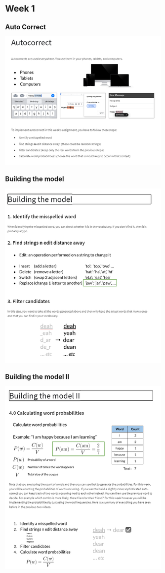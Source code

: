 # Week 1 

## Auto Correct
![autocorrect](images/autocorrecct.png)

## Building the model
![building_the_model](images/building_the_model.png)

## Building the model II
![builiding_the_model_2](images/builiding_the_model_2.png)